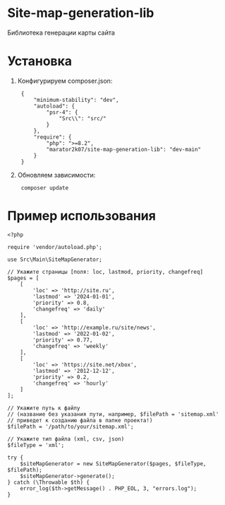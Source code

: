 # Site-map-generation-lib
Библиотека генерации карты сайта 
# Установка 
1) Конфигурируем composer.json:

        {
            "minimum-stability": "dev",
            "autoload": {
                "psr-4": {
                    "Src\\": "src/"
                }
            },
            "require": {
                "php": ">=8.2",
                "marator2k07/site-map-generation-lib": "dev-main"
            }
        }

2) Обновляем зависимости:

        composer update
   
# Пример использования
    <?php
        
    require 'vendor/autoload.php';
    
    use Src\Main\SiteMapGenerator;
        
    // Укажите страницы [поля: loc, lastmod, priority, changefreq]
    $pages = [
        [
            'loc' => 'http://site.ru',
            'lastmod' => '2024-01-01',
            'priority' => 0.8,
            'changefreq' => 'daily'
        ],
        [
            'loc' => 'http://example.ru/site/news',
            'lastmod' => '2022-01-02',
            'priority' => 0.77,
            'changefreq' => 'weekly'
        ],
        [
            'loc' => 'https://site.net/xbox',
            'lastmod' => '2012-12-12',
            'priority' => 0.2,
            'changefreq' => 'hourly'
        ]
    ];
        
    // Укажите путь к файлу
    // (название без указания пути, например, $filePath = 'sitemap.xml'
    // приведет к созданию файла в папке проекта!)
    $filePath = '/path/to/your/sitemap.xml';
        
    // Укажите тип файла (xml, csv, json)
    $fileType = 'xml';
        
    try {
        $siteMapGenerator = new SiteMapGenerator($pages, $fileType, $filePath);
        $siteMapGenerator->generate();
    } catch (\Throwable $th) {
        error_log($th->getMessage() . PHP_EOL, 3, "errors.log");
    }
